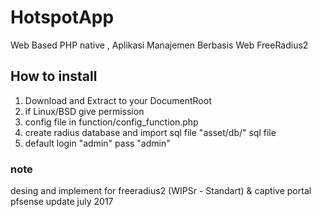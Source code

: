 # HotspotApp
Web Based PHP native , Aplikasi Manajemen Berbasis Web FreeRadius2
## How to install
1. Download and Extract to your DocumentRoot
2. if Linux/BSD give permission
3. config file in function/config_function.php
4. create radius database and import sql file "asset/db/" sql file
5. default login "admin" pass "admin"
### note
desing and implement for freeradius2 (WIPSr - Standart) & captive portal pfsense update july 2017
